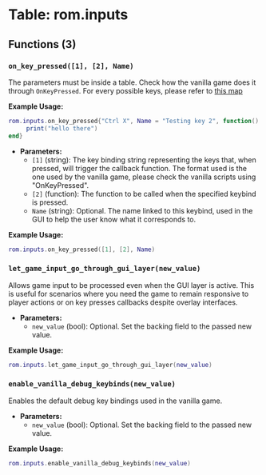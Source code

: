 # Table: rom.inputs

## Functions (3)

### `on_key_pressed([1], [2], Name)`

The parameters must be inside a table. Check how the vanilla game does it through `OnKeyPressed`.
For every possible keys, please refer to [this map](https://github.com/SGG-Modding/Hell2Modding/blob/6d1cb8ed8870a401ac1cefd599bf2ae3a270d949/src/lua_extensions/bindings/hades/inputs.cpp#L204-L298)

**Example Usage:**
```lua
rom.inputs.on_key_pressed{"Ctrl X", Name = "Testing key 2", function()
     print("hello there")
end}
```

- **Parameters:**
  - `[1]` (string): The key binding string representing the keys that, when pressed, will trigger the callback function. The format used is the one used by the vanilla game, please check the vanilla scripts using "OnKeyPressed".
  - `[2]` (function): The function to be called when the specified keybind is pressed.
  - `Name` (string): Optional. The name linked to this keybind, used in the GUI to help the user know what it corresponds to.

**Example Usage:**
```lua
rom.inputs.on_key_pressed([1], [2], Name)
```

### `let_game_input_go_through_gui_layer(new_value)`

Allows game input to be processed even when the GUI layer is active. This is useful for scenarios where you need the game to remain responsive to player actions or on key presses callbacks despite overlay interfaces.

- **Parameters:**
  - `new_value` (bool): Optional. Set the backing field to the passed new value.

**Example Usage:**
```lua
rom.inputs.let_game_input_go_through_gui_layer(new_value)
```

### `enable_vanilla_debug_keybinds(new_value)`

Enables the default debug key bindings used in the vanilla game.

- **Parameters:**
  - `new_value` (bool): Optional. Set the backing field to the passed new value.

**Example Usage:**
```lua
rom.inputs.enable_vanilla_debug_keybinds(new_value)
```


